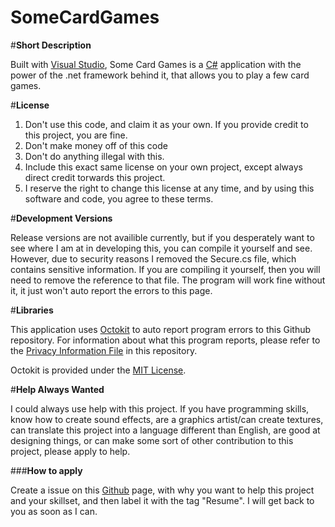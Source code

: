# SomeCardGames

#**Short Description**

Built with [Visual Studio](https://www.visualstudio.com/), Some Card Games is a [C#](https://msdn.microsoft.com/en-us/library/z1zx9t92.aspx) application with the power of the .net framework behind it, that allows you to play a few card games.

#**License**

1. Don't use this code, and claim it as your own. If you provide credit to this project, you are fine.
2. Don't make money off of this code
3. Don't do anything illegal with this.
4. Include this exact same license on your own project, except always direct credit torwards this project.
5. I reserve the right to change this license at any time, and by using this software and code, you agree to these terms.

#**Development Versions**

Release versions are not availible currently, but if you desperately want to see where I am at in developing this, you can compile it yourself and see. However, due to security reasons I removed the Secure.cs file, which contains sensitive information. If you are compiling it yourself, then you will need to remove the reference to that file. The program will work fine without it, it just won't auto report the errors to this page.

#**Libraries**

This application uses [Octokit](http://octokit.github.io/) to auto report program errors to this Github repository.
For information about what this program reports, please refer to the [Privacy Information File](https://github.com/SneakyTactician/SomeCardGames/blob/master/Privacy%20Information) in this repository.


Octokit is provided under the [MIT License](https://en.wikipedia.org/wiki/MIT_License).

#**Help Always Wanted**

I could always use help with this project. If you have programming skills, know how to create sound effects, are a graphics artist/can create textures, can translate this project into a language different than English, are good at designing things, or can make some sort of other contribution to this project, please apply to help. 

###**How to apply**

Create a issue on this [Github](https://github.com/) page, with why you want to help this project and your skillset, and then label it with the tag "Resume". I will get back to you as soon as I can.
